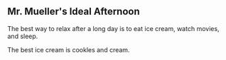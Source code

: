 ## Mr. Mueller's Ideal Afternoon

The best way to relax after a long day is to eat ice cream, watch movies, and sleep.

The best ice cream is cookles and cream.
